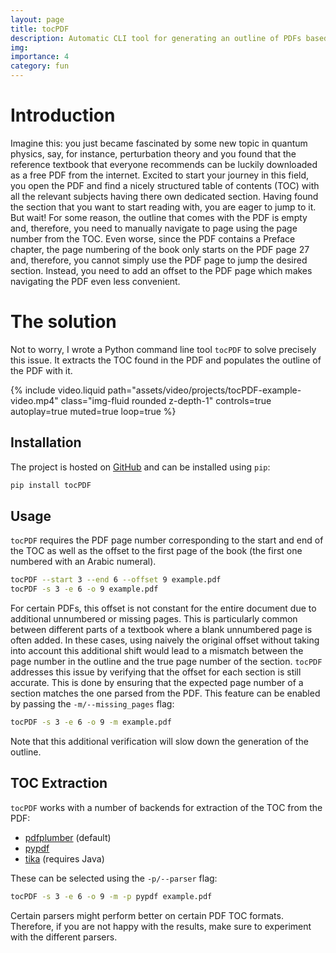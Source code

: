 ```yaml
---
layout: page
title: tocPDF
description: Automatic CLI tool for generating an outline of PDFs based on the its table of contents. 
img:
importance: 4
category: fun
---
```


# Introduction
Imagine this: you just became fascinated by some new topic in quantum physics, say, for instance, perturbation theory and you found that the reference textbook that everyone recommends can be luckily downloaded as a free PDF from the internet. Excited to start your journey in this field, you open the PDF and find a nicely structured table of contents (TOC) with all the relevant subjects having there own dedicated section. Having found the section that you want to start reading with, you are eager to jump to it. But wait! For some reason, the outline that comes with the PDF is empty and, therefore, you need to manually navigate to page using the page number from the TOC. Even worse, since the PDF contains a Preface chapter, the page numbering of the book only starts on the PDF page 27 and, therefore, you cannot simply use the PDF page to jump the desired section. Instead, you need to add an offset to the PDF page which makes navigating the PDF even less convenient.

# The solution
Not to worry, I wrote a Python command line tool `tocPDF` to solve precisely this issue. It extracts the TOC found in the PDF and populates the outline of the PDF with it.

{% include video.liquid path="assets/video/projects/tocPDF-example-video.mp4" class="img-fluid rounded z-depth-1" controls=true autoplay=true muted=true loop=true %}

## Installation
The project is hosted on [GitHub](github.com/kszenes/tocPDF) and can be installed using `pip`:
```sh
pip install tocPDF
```
## Usage
`tocPDF` requires the PDF page number corresponding to the start and end of the TOC as well as the offset to the first page of the book (the first one numbered with an Arabic numeral). 
```sh
tocPDF --start 3 --end 6 --offset 9 example.pdf
tocPDF -s 3 -e 6 -o 9 example.pdf
```
For certain PDFs, this offset is not constant for the entire document due to additional unnumbered or missing pages. This is particularly common between different parts of a textbook where a blank unnumbered page is often added. In these cases, using naively the original offset without taking into account this additional shift would lead to a mismatch between the page number in the outline and the true page number of the section. `tocPDF` addresses this issue by verifying that the offset for each section is still accurate. This is done by ensuring that the expected page number of a section matches the one parsed from the PDF. This feature can be enabled by passing the `-m/--missing_pages` flag:
```sh
tocPDF -s 3 -e 6 -o 9 -m example.pdf
```
Note that this additional verification will slow down the generation of the outline.
## TOC Extraction
`tocPDF` works with a number of backends for extraction of the TOC from the PDF:
- [pdfplumber](https://github.com/jsvine/pdfplumber) (default)
- [pypdf](https://github.com/py-pdf/pypdf)
- [tika](https://github.com/chrismattmann/tika-python) (requires Java)

These can be selected using the `-p/--parser` flag:
```sh
tocPDF -s 3 -e 6 -o 9 -m -p pypdf example.pdf
```
Certain parsers might perform better on certain PDF TOC formats. Therefore, if you are not happy with the results, make sure to experiment with the different parsers.
